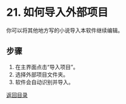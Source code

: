 # 21. 如何导入外部项目

你可以将其他地方写的小说导入本软件继续编辑。

## 步骤
1. 在主界面点击“导入项目”。
2. 选择外部项目文件夹。
3. 软件会自动识别并导入。

[返回目录](00-目录.md)
